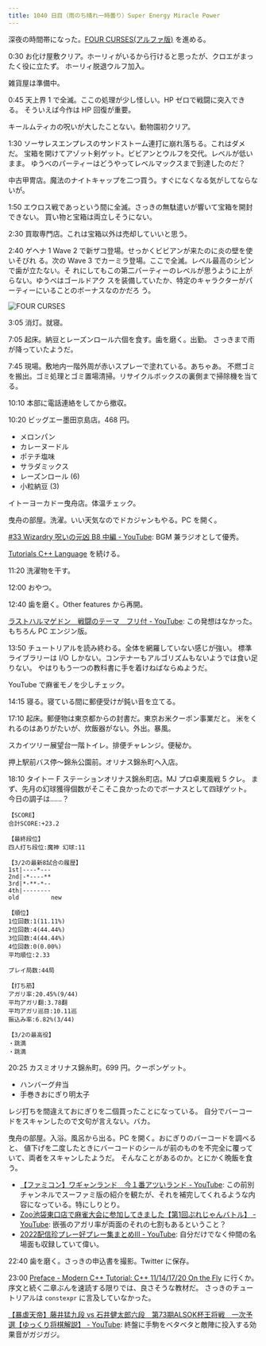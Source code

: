 ```yaml
---
title: 1040 日目（雨のち晴れ一時曇り）Super Energy Miracle Power
---
```


深夜の時間帯になった。[FOUR CURSES(アルファ版)][dtp23a] を進める。

0:30 お化け屋敷クリア。ホーリィがいるから行けると思ったが、クロエがまったく役に立たず。
ホーリィ脱退ウルフ加入。

雑貨屋は準備中。

0:45 天上界 1 で全滅。ここの処理が少し怪しい。HP ゼロで戦闘に突入できる。
そういえば今作は HP 回復が重要。

キールムティカの呪いが大したことない。動物園初クリア。

1:30 ソーサレスエンプレスのサンドストーム連打に崩れ落ちる。これはダメだ。
宝箱を開けてアゾット剣ゲット。ビビアンとウルフを交代。レベルが低いまま。
ゆうべのパーティーはどうやってレベルマックスまで到達したのだ？

中古甲冑店。魔法のナイトキャップを二つ買う。すぐになくなる気がしてならないが。

1:50 エウロス戦であっという間に全滅。さっきの無駄遣いが響いて宝箱を開封できない。
買い物と宝箱は両立しそうにない。

2:30 買取専門店。これは宝箱以外は売却していいと思う。

2:40 ゲヘナ 1 Wave 2 で新ザコ登場。せっかくビビアンが来たのに炎の壁を使いそびれ
る。次の Wave 3 でカーミラ登場。ここで全滅。レベル最高のシピンで歯が立たない。そ
れにしてもこの第二パーティーのレベルが思うように上がらない。ゆうべはゴールドアク
スを装備していたか、特定のキャラクターがパーティーにいることのボーナスなのかだろ
う。

![FOUR CURSES](https://pbs.twimg.com/media/FqJyR1XacAAdff2?format=jpg&name=small)

3:05 消灯。就寝。

7:05 起床。納豆とレーズンロール六個を食す。歯を磨く。出勤。
さっきまで雨が降っていたようだ。

7:45 現場。敷地内一階外周が赤いスプレーで塗れている。あちゃあ。
不燃ゴミを搬出。ゴミ処理とゴミ置場清掃。リサイクルボックスの裏側まで掃除機を当てる。

10:10 本部に電話連絡をしてから撤収。

10:20 ビッグエー墨田京島店。468 円。

* メロンパン
* カレーヌードル
* ポテチ塩味
* サラダミックス
* レーズンロール (6)
* 小粒納豆 (3)

イトーヨーカドー曳舟店。体温チェック。

曳舟の部屋。洗濯。いい天気なのでドカジャンもやる。PC を開く。

[#33 Wizardry 呪いの元凶 B8 中編 - YouTube](https://www.youtube.com/watch?v=cp9sstmEMvM):
BGM 兼ラジオとして優秀。

[Tutorials C++ Language](https://cplusplus.com/doc/tutorial/) を続ける。

11:20 洗濯物を干す。

12:00 おやつ。

12:40 歯を磨く。Other features から再開。

[ラストハルマゲドン　戦闘のテーマ　フリ付 - YouTube](https://www.youtube.com/watch?v=zpT6swxFquc):
この発想はなかった。もちろん PC エンジン版。

13:50 チュートリアルを読み終わる。全体を網羅していない感じが強い。
標準ライブラリーは I/O しかない。コンテナーもアルゴリズムもないようでは食い足りない。
やはりもう一つの教科書に手を着けねばならぬようだ。

YouTube で麻雀モノを少しチェック。

14:15 寝る。寝ている間に郵便受けが鈍い音を立てる。

17:10 起床。郵便物は東京都からの封書だ。東京お米クーポン事業だと。
米をくれるのはありがたいが、炊飯器がない。外出。暴風。

スカイツリー展望台一階トイレ。排便チャレンジ。便秘か。

押上駅前バス停～錦糸公園前。オリナス錦糸町へ入店。

18:10 タイトー F ステーションオリナス錦糸町店。MJ プロ卓東風戦 5 クレ。
まず、先月の幻球獲得個数がそこそこ良かったのでボーナスとして四球ゲット。
今日の調子は……？

```text
【SCORE】
合計SCORE:+23.2

【最終段位】
四人打ち段位:魔神 幻球:11

【3/2の最新8試合の履歴】
1st|----*---
2nd|-*----**
3rd|*-**-*--
4th|--------
old         new

【順位】
1位回数:1(11.11%)
2位回数:4(44.44%)
3位回数:4(44.44%)
4位回数:0(0.00%)
平均順位:2.33

プレイ局数:44局

【打ち筋】
アガリ率:20.45%(9/44)
平均アガリ翻:3.78翻
平均アガリ巡目:10.11巡
振込み率:6.82%(3/44)

【3/2の最高役】
・跳満
・跳満
```

20:25 カスミオリナス錦糸町。699 円。クーポンゲット。

* ハンバーグ弁当
* 手巻きおにぎり明太子

レジ打ちを間違えておにぎりを二個買ったことになっている。
自分でバーコードをスキャンしたので文句が言えない。バカ。

曳舟の部屋。入浴。風呂から出る。PC を開く。おにぎりのバーコードを調べると、
値下げを二度したときにバーコードのシールが前のものを不完全に覆っていて、両者をスキャンしたようだ。
そんなことがあるのか。とにかく晩飯を食う。

* [【ファミコン】ワギャンランド　今１番アツいランド - YouTube](https://www.youtube.com/watch?v=cORqu6bpmm0):
  この前別チャンネルでスーファミ版の紹介を観たが、それを補完してくれるような内容になっている。特にしりとり。
* [Zoo池袋東口店で麻雀大会に参加してきました【第1回ぷれじゃんバトル】 - YouTube](https://www.youtube.com/watch?v=rAPVaAbRps4):
  嵌張のアガリ率が両面のそれの七割もあるということ？
* [2022配信珍プレー好プレー集まとめⅢ - YouTube](https://www.youtube.com/watch?v=xNYWIAT_r3o):
  自分だけでなく仲間の名場面も収録していて偉い。

22:40 歯を磨く。さっきの申込書を撮影。Twitter に保存。

23:00 [Preface - Modern C++ Tutorial: C++ 11/14/17/20 On the Fly](https://changkun.de/modern-cpp/en-us/00-preface/)
に行くか。序文と続く二章ぶんを速読する限りでは、良さそうな教材だ。
さっきのチュートリアルは `constexpr` に言及していなかった。

[【暴虐天帝】藤井猛九段 vs 石井健太郎六段　第73期ALSOK杯王将戦　一次予選【ゆっくり将棋解説】 - YouTube](https://www.youtube.com/watch?v=BSjcPU5iMhY):
終盤に手駒をベタベタと敵陣に投入する効果音がガジガジ。

[dtp23a]: https://wodifes.net/game/show/520
